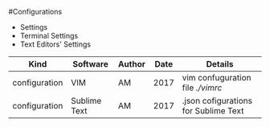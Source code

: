 #Configurations

 - Settings
 - Terminal Settings
 - Text Editors' Settings

| Kind | Software | Author | Date | Details |
| --- | --- | --- | --- | --- |
|configuration | VIM | AM | 2017 | vim confuguration file *./vimrc* |
| configuration | Sublime Text | AM | 2017 | .json cofigurations for Sublime Text |
